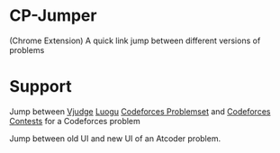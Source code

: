 # CP-Jumper
(Chrome Extension) A quick link jump between different versions of problems
# Support
Jump between [Vjudge](https://www.vjudge.net) [Luogu](https://www.luogu.com.cn) [Codeforces Problemset](https://codeforces.com/problemset) and [Codeforces Contests](https://www.codeforces.com/contests) for a Codeforces problem

Jump between old UI and new UI of an Atcoder problem.

